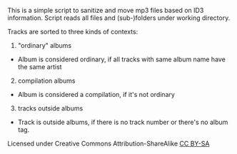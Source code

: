 This is a simple script to sanitize and move mp3 files based on ID3 information.
Script reads all files and (sub-)folders under working directory.

Tracks are sorted to three kinds of contexts:
1.  "ordinary" albums
-    Album is considered ordinary, if all tracks with same album name have the same artist
2.  compilation albums
-   Album is considered a compilation, if it's not ordinary
3.  tracks outside albums
-   Track is outside albums, if there is no track number or there's no album tag.

Licensed under Creative Commons Attribution-ShareAlike 
[CC BY-SA](http://creativecommons.org/licenses/by-sa/3.0/)
